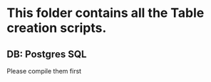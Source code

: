 # This folder contains all the Table creation scripts.

## DB: Postgres SQL

Please compile them first
